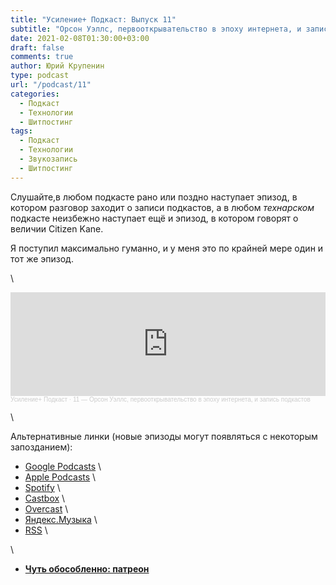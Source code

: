 ```yaml
---
title: "Усиление+ Подкаст: Выпуск 11"
subtitle: "Орсон Уэллс, первооткрывательство в эпоху интернета, и запись подкастов"
date: 2021-02-08T01:30:00+03:00
draft: false
comments: true
author: Юрий Крупенин
type: podcast
url: "/podcast/11"
categories:
  - Подкаст
  - Технологии
  - Шитпостинг
tags:
  - Подкаст
  - Технологии
  - Звукозапись
  - Шитпостинг
---
```

Слушайте,в любом подкасте рано или поздно наступает эпизод, в котором разговор заходит о записи подкастов, а в любом *технарском* подкасте неизбежно наступает ещё и эпизод, в котором говорят о величии Citizen Kane.

Я поступил максимально гуманно, и у меня это по крайней мере один и тот же эпизод.

\

<iframe width="100%" height="166" scrolling="no" frameborder="no" allow="autoplay" src="https://w.soundcloud.com/player/?url=https%3A//api.soundcloud.com/tracks/981085747&color=%23ff5500&auto_play=false&hide_related=false&show_comments=true&show_user=true&show_reposts=false&show_teaser=true"></iframe><div style="font-size: 10px; color: #cccccc;line-break: anywhere;word-break: normal;overflow: hidden;white-space: nowrap;text-overflow: ellipsis; font-family: Interstate,Lucida Grande,Lucida Sans Unicode,Lucida Sans,Garuda,Verdana,Tahoma,sans-serif;font-weight: 100;"><a href="https://soundcloud.com/usilenie_plus" title="Усиление+ Подкаст" target="_blank" style="color: #cccccc; text-decoration: none;">Усиление+ Подкаст</a> · <a href="https://soundcloud.com/usilenie_plus/11-orson-uells-pervootkryvatelstvo-v-epokhu-interneta-i-zapis-podkastov" title="11 — Орсон Уэллс, первооткрывательство в эпоху интернета, и запись подкастов" target="_blank" style="color: #cccccc; text-decoration: none;">11 — Орсон Уэллс, первооткрывательство в эпоху интернета, и запись подкастов</a></div>

\

Альтернативные линки (новые эпизоды могут появляться с некоторым запозданием):

* [Google Podcasts](https://podcasts.google.com/?feed=aHR0cDovL2ZlZWRzLnNvdW5kY2xvdWQuY29tL3VzZXJzL3NvdW5kY2xvdWQ6dXNlcnM6MjM0MzMyOTQvc291bmRzLnJzcw) \
* [Apple Podcasts](https://podcasts.apple.com/ru/podcast/%D1%83%D1%81%D0%B8%D0%BB%D0%B5%D0%BD%D0%B8%D0%B5-%D0%BF%D0%BE%D0%B4%D0%BA%D0%B0%D1%81%D1%82/id1487512789) \
* [Spotify](https://open.spotify.com/show/4dQbxnwJjsz4z9UdCVJR6H) \
* [Castbox](https://castbox.fm/channel/%D0%A3%D1%81%D0%B8%D0%BB%D0%B5%D0%BD%D0%B8%D0%B5%2B-%D0%9F%D0%BE%D0%B4%D0%BA%D0%B0%D1%81%D1%82-id2462850) \
* [Overcast](https://overcast.fm/itunes1487512789) \
* [Яндекс.Музыка](https://music.yandex.ru/album/9244822) \
* [RSS](https://anchor.fm/s/1079e220/podcast/rss) \

\

* [<b>Чуть обособленно: патреон</b>](https://patreon.com/yurikrupenin)
